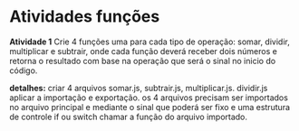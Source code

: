 # Atividades funções

**Atividade 1**
Crie 4 funções uma para cada tipo de operação: somar, dividir, multiplicar e subtrair, onde cada função deverá receber dois números e retorna o resultado com base na operação que será o sinal no inicio do código.

**detalhes:** criar 4 arquivos somar.js, subtrair.js, multiplicar.js. dividir.js
aplicar a importação e exportação. os 4 arquivos precisam ser importados no arquivo principal e mediante o sinal que poderá ser fixo e uma estrutura de controle if ou switch chamar a função do arquivo importado.

